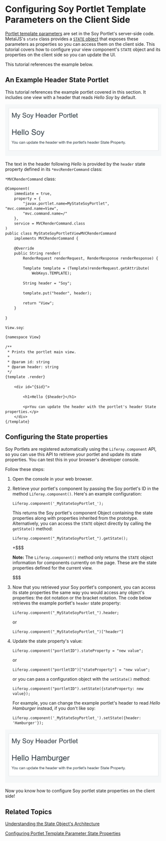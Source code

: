 # Configuring Soy Portlet Template Parameters on the Client Side [](id=configuring-soy-portlet-template-parameters-on-the-client-side)

[Portlet template parameters](/develop/tutorials/-/knowledge_base/7-1/creating-a-soy-portlet#using-portlet-template-parameters-in-the-soy-template) 
are set in the Soy Portlet's server-side code. MetalJS's `state` class provides 
a 
[`STATE` object](/develop/tutorials/-/knowledge_base/7-1/understanding-the-state-object-architecture) 
that exposes these parameters as properties so you can access them on the client 
side. This tutorial covers how to configure your view component's `STATE` object 
and its properties on the client side so you can update the UI.

This tutorial references the example below.

## An Example Header State Portlet [](id=example-header-state-portlet)

This tutorial references the example portlet covered in this section. It 
includes one view with a header that reads *Hello Soy* by default.

![Figure 1: The example Soy portlet has a configurable header.](../../../../images/soy-example-portlet-start.png)

The text in the header following *Hello* is provided by the `header` state 
property defined in its `*mvcRenderCommand` class:

`*MVCRenderCommand` class:

    @Component(
    	immediate = true,
    	property = {
    		"javax.portlet.name=MyStateSoyPortlet", "mvc.command.name=View",
    		"mvc.command.name=/"
    	},
    	service = MVCRenderCommand.class
    )
    public class MyStateSoyPortletViewMVCRenderCommand
    	implements MVCRenderCommand {

    	@Override
    	public String render(
    		RenderRequest renderRequest, RenderResponse renderResponse) {

    		Template template = (Template)renderRequest.getAttribute(
    			WebKeys.TEMPLATE);

    		String header = "Soy";

    		template.put("header", header);

    		return "View";
    	}

    }

`View.soy`:

    {namespace View}

    /**
     * Prints the portlet main view.
     *
     * @param id: string
     * @param header: string
     */
    {template .render}

    	<div id="{$id}">

    		<h1>Hello {$header}</h1>

    		<p>You can update the header with the portlet's header State properties.</p>
    	</div>
    {/template}

## Configuring the State properties [](id=configuring-the-state-properties)

Soy Portlets are registered automatically using the `Liferay.component` API, 
so you can use this API to retrieve your portlet and update its state 
properties. You can test this in your browser's developer console.

Follow these steps:

1.  Open the console in your web browser.

2.  Retrieve your portlet's component by passing the Soy portlet's ID in the 
    method `Liferay.component()`. Here's an example configuration:

        Liferay.component('_MyStateSoyPortlet_');
 
    This returns the Soy portlet's component Object containing the state 
    properties along with properties inherited from the prototype. 
    Alternatively, you can access the `STATE` object directly by calling the 
    `getState()` method:

        Liferay.component("_MyStateSoyPortlet_").getState();
 
    +$$$

    **Note:** The `Liferay.component()` method only returns the `STATE` object 
    information for components currently on the page. These are the state 
    properties defined for the current view.

    $$$

3.  Now that you retrieved your Soy portlet's component, you can access its 
    state properties the same way you would access any object's properties: the 
    dot notation or the bracket notation. The code below retrieves the example 
    portlet's `header` state property:
    
        Liferay.component("_MyStateSoyPortlet_").header;
 
    or
    
        Liferay.component("_MyStateSoyPortlet_")["header"]

4.  Update the state property's value:

        Liferay.component("portletID").stateProperty = "new value";
 
    or
        
        Liferay.component("portletID")["stateProperty"] = "new value";
 
    or you can pass a configuration object with the `setState()` method:

        Liferay.component("portletID").setState({stateProperty: new value});

    For example, you can change the example portlet's header to read 
    *Hello Hamburger* instead, if you don't like soy:
    
        Liferay.component('_MyStateSoyPortlet_').setState({header: 'Hamburger'});

![Figure 2: You can change the example portlet's header state property on the client side.](../../../../images/soy-example-portlet-fin.png)

Now you know how to configure Soy portlet state properties on the client side!

## Related Topics [](id=related-topics)

[Understanding the State Object's Architecture](/develop/tutorials/-/knowledge_base/7-1/understanding-the-state-object-architecture)

[Configuring Portlet Template Parameter State Properties](/develop/tutorials/-/knowledge_base/7-1/configuring-portlet-template-parameter-state-properties)
